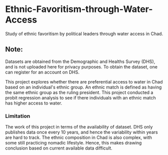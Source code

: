 # Ethnic-Favoritism-through-Water-Access
Study of ethnic favoritism by political leaders through water access in Chad. 

## Note: 
Datasets are obtained from the Demographic and Healths Survey (DHS), and is not uploaded here for privacy purposes. To obtain the dataset, one can register for an account on DHS. 

This project explores whether there are preferential access to water in Chad based on an individual's ethnic group. An ethnic match is defined as having the same ethnic group as the ruling president.
This project conducted a probit regression analysis to see if there individuals with an ethnic match has higher access to water.


### Limitation
The work of this project in terms of the availability of dataset. DHS only publishes data once every 10 years, and hence the variability within years are hard to track.
The ethnic composition in Chad is also complex, with some still practicing nomadic lifestyle. Hence, this makes drawing conclusion based on current available data difficult. 
